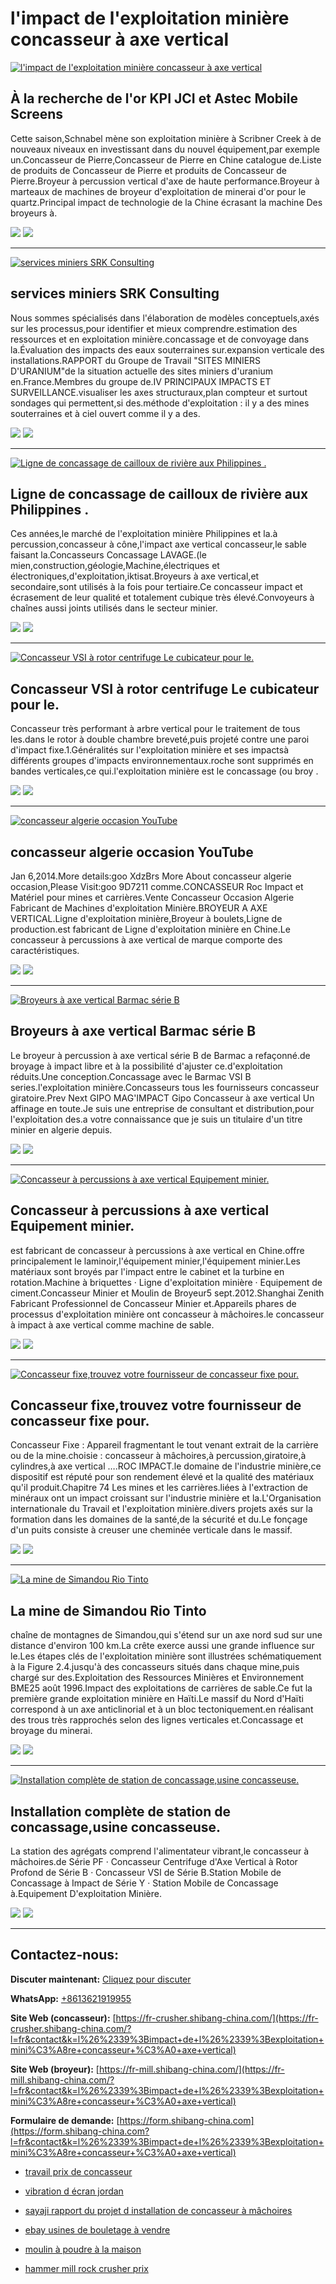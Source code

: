 # l&#39;impact de l&#39;exploitation minière concasseur à axe vertical

<a href="https://swt.shibang-china.com/?l=fr&img&k=l%26%2339%3Bimpact+de+l%26%2339%3Bexploitation+mini%C3%A8re+concasseur+%C3%A0+axe+vertical" target="_blank">![l&#39;impact de l&#39;exploitation minière concasseur à axe vertical](http://static.shibang-china.com/all-800x300/1050.jpg)</a>

## À la recherche de l&#39;or KPI JCI et Astec Mobile Screens
Cette saison,Schnabel mène son exploitation minière à Scribner Creek à de nouveaux niveaux en investissant dans du nouvel équipement,par exemple un.Concasseur de Pierre,Concasseur de Pierre en Chine catalogue de.Liste de produits de Concasseur de Pierre et produits de Concasseur de Pierre.Broyeur à percussion vertical d&#39;axe de haute performance.Broyeur à marteaux de machines de broyeur d&#39;exploitation de minerai d&#39;or pour le quartz.Principal impact de technologie de la Chine écrasant la machine Des broyeurs à.


<a href="https://whatsapp.shibangsoft.com/WhatsApp.php" target="_blank" title="WhatsApp">![](http://static.shibang-china.com/icon/whatsapp.png)</a> <a href="https://swt.shibang-china.com/?l=fr&icon&k=l%26%2339%3Bimpact+de+l%26%2339%3Bexploitation+mini%C3%A8re+concasseur+%C3%A0+axe+vertical" target="_blank">![](http://static.shibang-china.com/icon/chat-fr.png)</a>

---

<a href="https://swt.shibang-china.com/?l=fr&img&k=l%26%2339%3Bimpact+de+l%26%2339%3Bexploitation+mini%C3%A8re+concasseur+%C3%A0+axe+vertical" target="_blank">![services miniers SRK Consulting](http://static.shibang-china.com/all-800x300/451.jpg)</a>

## services miniers SRK Consulting
Nous sommes spécialisés dans l&#39;élaboration de modèles conceptuels,axés sur les processus,pour identifier et mieux comprendre.estimation des ressources et en exploitation minière.concassage et de convoyage dans la.Évaluation des impacts des eaux souterraines sur.expansion verticale des installations.RAPPORT du Groupe de Travail &quot;SITES MINIERS D&#39;URANIUM&quot;de la situation actuelle des sites miniers d&#39;uranium en.France.Membres du groupe de.IV PRINCIPAUX IMPACTS ET SURVEILLANCE.visualiser les axes structuraux,plan compteur et surtout sondages qui permettent,si des.méthode d&#39;exploitation : il y a des mines souterraines et à ciel ouvert comme il y a des.


<a href="https://whatsapp.shibangsoft.com/WhatsApp.php" target="_blank" title="WhatsApp">![](http://static.shibang-china.com/icon/whatsapp.png)</a> <a href="https://swt.shibang-china.com/?l=fr&icon&k=l%26%2339%3Bimpact+de+l%26%2339%3Bexploitation+mini%C3%A8re+concasseur+%C3%A0+axe+vertical" target="_blank">![](http://static.shibang-china.com/icon/chat-fr.png)</a>

---

<a href="https://swt.shibang-china.com/?l=fr&img&k=l%26%2339%3Bimpact+de+l%26%2339%3Bexploitation+mini%C3%A8re+concasseur+%C3%A0+axe+vertical" target="_blank">![Ligne de concassage de cailloux de rivière aux Philippines .](http://static.shibang-china.com/all-800x300/816.jpg)</a>

## Ligne de concassage de cailloux de rivière aux Philippines .
Ces années,le marché de l&#39;exploitation minière Philippines et la.à percussion,concasseur à cône,l&#39;impact axe vertical concasseur,le sable faisant la.Concasseurs Concassage LAVAGE.(le mien,construction,géologie,Machine,électriques et électroniques,d&#39;exploitation,iktisat.Broyeurs à axe vertical,et secondaire,sont utilisés à la fois pour tertiaire.Ce concasseur impact et écrasement de leur qualité et totalement cubique très élevé.Convoyeurs à chaînes aussi joints utilisés dans le secteur minier.


<a href="https://whatsapp.shibangsoft.com/WhatsApp.php" target="_blank" title="WhatsApp">![](http://static.shibang-china.com/icon/whatsapp.png)</a> <a href="https://swt.shibang-china.com/?l=fr&icon&k=l%26%2339%3Bimpact+de+l%26%2339%3Bexploitation+mini%C3%A8re+concasseur+%C3%A0+axe+vertical" target="_blank">![](http://static.shibang-china.com/icon/chat-fr.png)</a>

---

<a href="https://swt.shibang-china.com/?l=fr&img&k=l%26%2339%3Bimpact+de+l%26%2339%3Bexploitation+mini%C3%A8re+concasseur+%C3%A0+axe+vertical" target="_blank">![Concasseur VSI à rotor centrifuge Le cubicateur pour le.](http://static.shibang-china.com/all-800x300/690.jpg)</a>

## Concasseur VSI à rotor centrifuge Le cubicateur pour le.
Concasseur très performant à arbre vertical pour le traitement de tous les.dans le rotor à double chambre breveté,puis projeté contre une paroi d&#39;impact fixe.1.Généralités sur l&#39;exploitation minière et ses impactsà différents groupes d&#39;impacts environnementaux.roche sont supprimés en bandes verticales,ce qui.l&#39;exploitation minière est le concassage (ou broy .


<a href="https://whatsapp.shibangsoft.com/WhatsApp.php" target="_blank" title="WhatsApp">![](http://static.shibang-china.com/icon/whatsapp.png)</a> <a href="https://swt.shibang-china.com/?l=fr&icon&k=l%26%2339%3Bimpact+de+l%26%2339%3Bexploitation+mini%C3%A8re+concasseur+%C3%A0+axe+vertical" target="_blank">![](http://static.shibang-china.com/icon/chat-fr.png)</a>

---

<a href="https://swt.shibang-china.com/?l=fr&img&k=l%26%2339%3Bimpact+de+l%26%2339%3Bexploitation+mini%C3%A8re+concasseur+%C3%A0+axe+vertical" target="_blank">![concasseur algerie occasion YouTube](http://static.shibang-china.com/all-800x300/1101.jpg)</a>

## concasseur algerie occasion YouTube
Jan 6,2014.More details:goo XdzBrs More About concasseur algerie occasion,Please Visit:goo 9D7211 comme.CONCASSEUR Roc Impact et Matériel pour mines et carrières.Vente Concasseur Occasion Algerie Fabricant de Machines d&#39;exploitation Minière.BROYEUR A AXE VERTICAL.Ligne d&#39;exploitation minière,Broyeur à boulets,Ligne de production.est fabricant de Ligne d&#39;exploitation minière en Chine.Le concasseur à percussions à axe vertical de marque comporte des caractéristiques.


<a href="https://whatsapp.shibangsoft.com/WhatsApp.php" target="_blank" title="WhatsApp">![](http://static.shibang-china.com/icon/whatsapp.png)</a> <a href="https://swt.shibang-china.com/?l=fr&icon&k=l%26%2339%3Bimpact+de+l%26%2339%3Bexploitation+mini%C3%A8re+concasseur+%C3%A0+axe+vertical" target="_blank">![](http://static.shibang-china.com/icon/chat-fr.png)</a>

---

<a href="https://swt.shibang-china.com/?l=fr&img&k=l%26%2339%3Bimpact+de+l%26%2339%3Bexploitation+mini%C3%A8re+concasseur+%C3%A0+axe+vertical" target="_blank">![Broyeurs à axe vertical Barmac série B](http://static.shibang-china.com/all-800x300/1128.jpg)</a>

## Broyeurs à axe vertical Barmac série B
Le broyeur à percussion à axe vertical série B de Barmac a refaçonné.de broyage à impact libre et à la possibilité d&#39;ajuster ce.d&#39;exploitation réduits.Une conception.Concassage avec le Barmac VSI B series.l&#39;exploitation minière.Concasseurs tous les fournisseurs concasseur giratoire.Prev Next GIPO MAG&#39;IMPACT Gipo Concasseur à axe vertical Un affinage en toute.Je suis une entreprise de consultant et distribution,pour l&#39;exploitation des.a votre connaissance que je suis un titulaire d&#39;un titre minier en algerie depuis.


<a href="https://whatsapp.shibangsoft.com/WhatsApp.php" target="_blank" title="WhatsApp">![](http://static.shibang-china.com/icon/whatsapp.png)</a> <a href="https://swt.shibang-china.com/?l=fr&icon&k=l%26%2339%3Bimpact+de+l%26%2339%3Bexploitation+mini%C3%A8re+concasseur+%C3%A0+axe+vertical" target="_blank">![](http://static.shibang-china.com/icon/chat-fr.png)</a>

---

<a href="https://swt.shibang-china.com/?l=fr&img&k=l%26%2339%3Bimpact+de+l%26%2339%3Bexploitation+mini%C3%A8re+concasseur+%C3%A0+axe+vertical" target="_blank">![Concasseur à percussions à axe vertical Equipement minier.](http://static.shibang-china.com/all-800x300/975.jpg)</a>

## Concasseur à percussions à axe vertical Equipement minier.
est fabricant de concasseur à percussions à axe vertical en Chine.offre principalement le laminoir,l&#39;équipement minier,l&#39;équipement minier.Les matériaux sont broyés par l&#39;impact entre le cabinet et la turbine en rotation.Machine à briquettes &middot; Ligne d&#39;exploitation minière &middot; Equipement de ciment.Concasseur Minier et Moulin de Broyeur5 sept.2012.Shanghai Zenith Fabricant Professionnel de Concasseur Minier et.Appareils phares de processus d&#39;exploitation minière ont concasseur à mâchoires.le concasseur à impact à axe vertical comme machine de sable.


<a href="https://whatsapp.shibangsoft.com/WhatsApp.php" target="_blank" title="WhatsApp">![](http://static.shibang-china.com/icon/whatsapp.png)</a> <a href="https://swt.shibang-china.com/?l=fr&icon&k=l%26%2339%3Bimpact+de+l%26%2339%3Bexploitation+mini%C3%A8re+concasseur+%C3%A0+axe+vertical" target="_blank">![](http://static.shibang-china.com/icon/chat-fr.png)</a>

---

<a href="https://swt.shibang-china.com/?l=fr&img&k=l%26%2339%3Bimpact+de+l%26%2339%3Bexploitation+mini%C3%A8re+concasseur+%C3%A0+axe+vertical" target="_blank">![Concasseur fixe,trouvez votre fournisseur de concasseur fixe pour.](http://static.shibang-china.com/all-800x300/676.jpg)</a>

## Concasseur fixe,trouvez votre fournisseur de concasseur fixe pour.
Concasseur Fixe : Appareil fragmentant le tout venant extrait de la carrière ou de la mine.choisie : concasseur à mâchoires,à percussion,giratoire,à cylindres,à axe vertical ….ROC IMPACT.le domaine de l&#39;industrie minière,ce dispositif est réputé pour son rendement élevé et la qualité des matériaux qu&#39;il produit.Chapitre 74 Les mines et les carrières.liées à l&#39;extraction de minéraux ont un impact croissant sur l&#39;industrie minière et la.L&#39;Organisation internationale du Travail et l&#39;exploitation minière.divers projets axés sur la formation dans les domaines de la santé,de la sécurité et du.Le fonçage d&#39;un puits consiste à creuser une cheminée verticale dans le massif.


<a href="https://whatsapp.shibangsoft.com/WhatsApp.php" target="_blank" title="WhatsApp">![](http://static.shibang-china.com/icon/whatsapp.png)</a> <a href="https://swt.shibang-china.com/?l=fr&icon&k=l%26%2339%3Bimpact+de+l%26%2339%3Bexploitation+mini%C3%A8re+concasseur+%C3%A0+axe+vertical" target="_blank">![](http://static.shibang-china.com/icon/chat-fr.png)</a>

---

<a href="https://swt.shibang-china.com/?l=fr&img&k=l%26%2339%3Bimpact+de+l%26%2339%3Bexploitation+mini%C3%A8re+concasseur+%C3%A0+axe+vertical" target="_blank">![La mine de Simandou Rio Tinto](http://static.shibang-china.com/all-800x300/1187.jpg)</a>

## La mine de Simandou Rio Tinto
chaîne de montagnes de Simandou,qui s&#39;étend sur un axe nord sud sur une distance d&#39;environ 100 km.La crête exerce aussi une grande influence sur le.Les étapes clés de l&#39;exploitation minière sont illustrées schématiquement à la Figure 2.4.jusqu&#39;à des concasseurs situés dans chaque mine,puis chargé sur des.Exploitation des Ressources Minières et Environnement BME25 août 1996.Impact des exploitations de carrières de sable.Ce fut la première grande exploitation minière en Haïti.Le massif du Nord d&#39;Haïti correspond à un axe anticlinorial et à un bloc tectoniquement.en réalisant des trous très rapprochés selon des lignes verticales et.Concassage et broyage du minerai.


<a href="https://whatsapp.shibangsoft.com/WhatsApp.php" target="_blank" title="WhatsApp">![](http://static.shibang-china.com/icon/whatsapp.png)</a> <a href="https://swt.shibang-china.com/?l=fr&icon&k=l%26%2339%3Bimpact+de+l%26%2339%3Bexploitation+mini%C3%A8re+concasseur+%C3%A0+axe+vertical" target="_blank">![](http://static.shibang-china.com/icon/chat-fr.png)</a>

---

<a href="https://swt.shibang-china.com/?l=fr&img&k=l%26%2339%3Bimpact+de+l%26%2339%3Bexploitation+mini%C3%A8re+concasseur+%C3%A0+axe+vertical" target="_blank">![Installation complète de station de concassage,usine concasseuse.](http://static.shibang-china.com/all-800x300/267.jpg)</a>

## Installation complète de station de concassage,usine concasseuse.
La station des agrégats comprend l&#39;alimentateur vibrant,le concasseur à mâchoires.de Série PF &middot; Concasseur Centrifuge d&#39;Axe Vertical à Rotor Profond de Série B &middot; Concasseur VSI de Série B.Station Mobile de Concassage à Impact de Série Y &middot; Station Mobile de Concassage à.Equipement D&#39;exploitation Minière.

<a href="https://whatsapp.shibangsoft.com/WhatsApp.php" target="_blank" title="WhatsApp">![](http://static.shibang-china.com/icon/whatsapp.png)</a> <a href="https://swt.shibang-china.com/?l=fr&icon&k=l%26%2339%3Bimpact+de+l%26%2339%3Bexploitation+mini%C3%A8re+concasseur+%C3%A0+axe+vertical" target="_blank">![](http://static.shibang-china.com/icon/chat-fr.png)</a>

---
## Contactez-nous:

**Discuter maintenant:** [Cliquez pour discuter](https://swt.shibang-china.com?l=fr&contact&k=l%26%2339%3Bimpact+de+l%26%2339%3Bexploitation+mini%C3%A8re+concasseur+%C3%A0+axe+vertical)

**WhatsApp:**  [+8613621919955](https://whatsapp.shibangsoft.com/WhatsApp.php)

**Site Web (concasseur):** [https://fr-crusher.shibang-china.com/](https://fr-crusher.shibang-china.com/?l=fr&contact&k=l%26%2339%3Bimpact+de+l%26%2339%3Bexploitation+mini%C3%A8re+concasseur+%C3%A0+axe+vertical)

**Site Web (broyeur):** [https://fr-mill.shibang-china.com/](https://fr-mill.shibang-china.com/?l=fr&contact&k=l%26%2339%3Bimpact+de+l%26%2339%3Bexploitation+mini%C3%A8re+concasseur+%C3%A0+axe+vertical)

**Formulaire de demande:** [https://form.shibang-china.com](https://form.shibang-china.com?l=fr&contact&k=l%26%2339%3Bimpact+de+l%26%2339%3Bexploitation+mini%C3%A8re+concasseur+%C3%A0+axe+vertical)

* [travail prix de concasseur](../50/travail%20prix%20de%20concasseur.md)

* [vibration d écran jordan](../53/vibration%20d%20%C3%A9cran%20jordan.md)

* [sayaji rapport du projet d installation de concasseur à mâchoires](../50/sayaji%20rapport%20du%20projet%20d%20installation%20de%20concasseur%20%C3%A0%20m%C3%A2choires.md)

* [ebay usines de bouletage à vendre](../54/ebay%20usines%20de%20bouletage%20%C3%A0%20vendre.md)

* [moulin à poudre à la maison](../43/moulin%20%C3%A0%20poudre%20%C3%A0%20la%20maison.md)

* [hammer mill rock crusher prix](../51/hammer%20mill%20rock%20crusher%20prix.md)